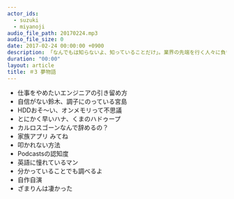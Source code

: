 ```yaml
---
actor_ids:
  - suzuki
  - miyanoji
audio_file_path: 20170224.mp3
audio_file_size: 0
date: 2017-02-24 00:00:00 +0900
description: 「なんでもは知らないよ、知っていることだけ」。業界の先端を行く人々に負い目を感じながら、なんとか食らいつきたい、知りたい盛り30歳。初めて居酒屋Recに挑戦しました！※音質的にお聞き苦しいところ点があります。ご容赦ください。
duration: "00:00"
layout: article
title: ＃3 夢物語
---
```

* 仕事をやめたいエンジニアの引き留め方
* 自信がない鈴木、調子にのっている宮島
* HDDおそ〜い、オンメモリって不思議
* とにかく早いハナ、くまのハドゥープ
* カルロスゴーンなんで辞めるの？
* 家族アプリ みてね
* 叩かれない方法
* Podcastsの認知度
* 英語に憧れているマン
* 分かっていることでも調べるよ
* 自作自演
* ざまりんは凄かった
